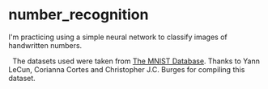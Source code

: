# number_recognition

I'm practicing using a simple neural network to classify images of handwritten numbers. 

&nbsp;
The datasets used were taken from [The MNIST Database](http://yann.lecun.com/exdb/mnist/). Thanks to Yann LeCun, Corianna Cortes and Christopher J.C. Burges for compiling this dataset.
